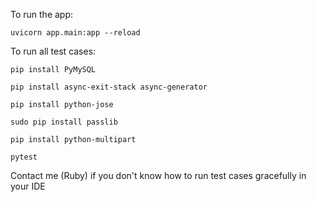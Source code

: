 To run the app:
```
uvicorn app.main:app --reload
```

To run all test cases:
```
pip install PyMySQL

pip install async-exit-stack async-generator

pip install python-jose

sudo pip install passlib

pip install python-multipart

pytest
```

Contact me (Ruby) if you don't know how to run test cases gracefully in your IDE
